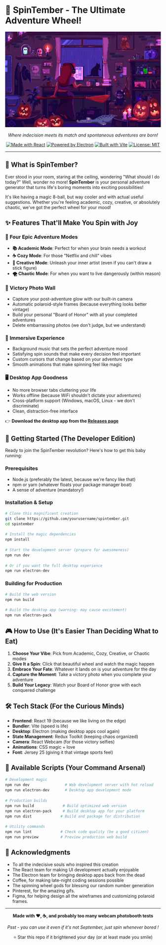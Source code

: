 # 🎡 SpinTember - The Ultimate Adventure Wheel! 

<div align="center">

![SpinTember Banner](./src/assets/Landing%20Page.gif)

*Where indecision meets its match and spontaneous adventures are born!*

[![Made with React](https://img.shields.io/badge/Made%20with-React%2019-61dafb.svg)](https://reactjs.org/)
[![Powered by Electron](https://img.shields.io/badge/Powered%20by-Electron-47848f.svg)](https://electronjs.org/)
[![Built with Vite](https://img.shields.io/badge/Built%20with-Vite-646cff.svg)](https://vitejs.dev/)
[![License: MIT](https://img.shields.io/badge/License-MIT-yellow.svg)](LICENSE)

</div>

---

## 🎯 What is SpinTember?

Ever stood in your room, staring at the ceiling, wondering "What should I do today?" Well, wonder no more! **SpinTember** is your personal adventure generator that turns life's boring moments into exciting possibilities! 

It's like having a magic 8-ball, but way cooler and with actual useful suggestions. Whether you're feeling academic, cozy, creative, or absolutely chaotic, we've got the perfect wheel for your mood!

## ✨ Features That'll Make You Spin with Joy

### 🎨 **Four Epic Adventure Modes**
- **📚 Academic Mode**: Perfect for when your brain needs a workout
- **☕ Cozy Mode**: For those "Netflix and chill" vibes  
- **🎨 Creative Mode**: Unleash your inner artist (even if you can't draw a stick figure)
- **🌪️ Chaotic Mode**: For when you want to live dangerously (within reason)

### 📸 **Victory Photo Wall**
- Capture your post-adventure glow with our built-in camera
- Automatic polaroid-style frames (because everything looks better vintage)
- Build your personal "Board of Honor" with all your completed adventures
- Delete embarrassing photos (we don't judge, but we understand)

### 🎵 **Immersive Experience**
- Background music that sets the perfect adventure mood
- Satisfying spin sounds that make every decision feel important
- Custom cursors that change based on your adventure type
- Smooth animations that make spinning feel like magic

### 🖥️ **Desktop App Goodness**
- No more browser tabs cluttering your life
- Works offline (because WiFi shouldn't dictate your adventures)
- Cross-platform support (Windows, macOS, Linux - we don't discriminate)
- Clean, distraction-free interface

👉 **Download the desktop app from the [Releases page](https://github.com/Nupur-Gudigar/Spintember/releases)**

## 🚀 Getting Started (The Developer Edition)

Ready to join the SpinTember revolution? Here's how to get this baby running:

### Prerequisites
- Node.js (preferably the latest, because we're fancy like that)
- npm or yarn (whatever floats your package manager boat)
- A sense of adventure (mandatory!)

### Installation & Setup

```bash
# Clone this magnificent creation
git clone https://github.com/yourusername/spintember.git
cd spintember

# Install the magic dependencies
npm install

# Start the development server (prepare for awesomeness)
npm run dev

# Or if you want the full desktop experience
npm run electron-dev
```

### Building for Production

```bash
# Build the web version
npm run build

# Build the desktop app (warning: may cause excitement)
npm run electron-pack
```

## 🎮 How to Use (It's Easier Than Deciding What to Eat)

1. **Choose Your Vibe**: Pick from Academic, Cozy, Creative, or Chaotic modes
2. **Give It a Spin**: Click that beautiful wheel and watch the magic happen
3. **Embrace Your Fate**: Whatever it lands on is your adventure for the day
4. **Capture the Moment**: Take a victory photo when you complete your adventure
5. **Build Your Legacy**: Watch your Board of Honor grow with each conquered challenge

## 🛠️ Tech Stack (For the Curious Minds)

- **Frontend**: React 19 (because we like living on the edge)
- **Bundler**: Vite (speed is life)
- **Desktop**: Electron (making desktop apps cool again)
- **State Management**: Redux Toolkit (keeping chaos organized)
- **Camera**: React Webcam (for those victory selfies)
- **Animations**: CSS magic + love
- **Font**: Jersey 25 (giving it that vintage sports feel)

## 📝 Available Scripts (Your Command Arsenal)

```bash
# Development magic
npm run dev                # Web development server with hot reload
npm run electron-dev       # Desktop app development mode

# Production builds
npm run build             # Build optimized web version
npm run electron-pack     # Build desktop app for your platform
npm run dist             # Build and package for distribution

# Utility commands
npm run lint             # Check code quality (be a good citizen)
npm run preview          # Preview production web build
```


## 🙏 Acknowledgments

- To all the indecisive souls who inspired this creation
- The React team for making UI development actually enjoyable
- The Electron team for bringing desktop apps back from the dead
- Coffee, for making late-night coding sessions possible
- The spinning wheel gods for blessing our random number generation
- Pinterest, for the amazing gifs.
- Figma, for helping design all the wireframes and customizing polaroid frames.

---

<div align="center">

**Made with ❤️, ☕, and probably too many webcam photobooth tests**

*Psst - you can use it even if it's not September, just spin whenever bored !*

⭐ Star this repo if it brightened your day (or at least made you smile)

</div>
